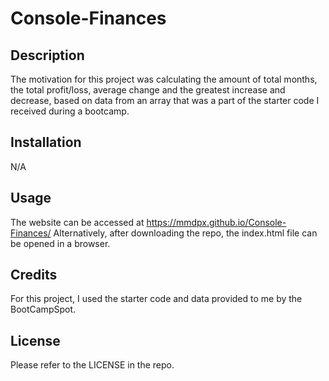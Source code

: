 # Console-Finances

## Description

The motivation for this project was calculating the amount of total months, the total profit/loss, average change and the greatest increase and decrease, based on data from an array that was a part of the starter code I received during a bootcamp.

## Installation

N/A

## Usage

The website can be accessed at https://mmdpx.github.io/Console-Finances/
Alternatively, after downloading the repo, the index.html file can be opened in a browser.

## Credits

For this project, I used the starter code and data provided to me by the BootCampSpot.

## License

Please refer to the LICENSE in the repo.
